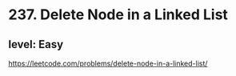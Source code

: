 # 237. Delete Node in a Linked List
## level: Easy

https://leetcode.com/problems/delete-node-in-a-linked-list/

